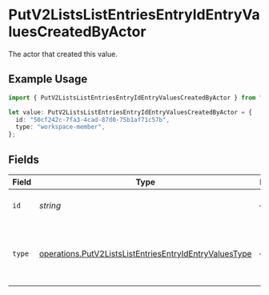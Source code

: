# PutV2ListsListEntriesEntryIdEntryValuesCreatedByActor

The actor that created this value.

## Example Usage

```typescript
import { PutV2ListsListEntriesEntryIdEntryValuesCreatedByActor } from "attio-js/models/operations";

let value: PutV2ListsListEntriesEntryIdEntryValuesCreatedByActor = {
  id: "50cf242c-7fa3-4cad-87d0-75b1af71c57b",
  type: "workspace-member",
};
```

## Fields

| Field                                                                                                                            | Type                                                                                                                             | Required                                                                                                                         | Description                                                                                                                      |
| -------------------------------------------------------------------------------------------------------------------------------- | -------------------------------------------------------------------------------------------------------------------------------- | -------------------------------------------------------------------------------------------------------------------------------- | -------------------------------------------------------------------------------------------------------------------------------- |
| `id`                                                                                                                             | *string*                                                                                                                         | :heavy_minus_sign:                                                                                                               | An ID to identify the actor.                                                                                                     |
| `type`                                                                                                                           | [operations.PutV2ListsListEntriesEntryIdEntryValuesType](../../models/operations/putv2listslistentriesentryidentryvaluestype.md) | :heavy_minus_sign:                                                                                                               | The type of actor. [Read more information on actor types here](/docs/actors).                                                    |